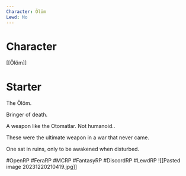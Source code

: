 ```yaml
---
Character: Ölöm
Lewd: No
---
```

# Character
[[Ölöm]]

# Starter
The Ölöm. 

Bringer of death.

A weapon like the Otomatlar. Not humanoid..

These were the ultimate weapon in a war that never came.

One sat in ruins, only to be awakened when disturbed.

#OpenRP #FeraRP #MCRP #FantasyRP #DiscordRP #LewdRP
![[Pasted image 20231220210419.jpg]]